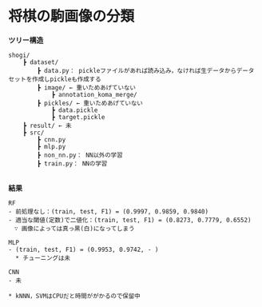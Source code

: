 # 将棋の駒画像の分類

**ツリー構造**

	shogi/  
		┣ dataset/
			┣ data.py： pickleファイルがあれば読み込み，なければ生データからデータセットを作成しpickleも作成する  
			┣ image/ ← 重いためあげていない
				┣ annotation_koma_merge/  
			┣ pickles/ ← 重いためあげていない
				┣ data.pickle
				┣ target.pickle  
		┣ result/ ← 未
		┣ src/   
			┣ cnn.py  
			┣ mlp.py  
			┣ non_nn.py： NN以外の学習  
			┣ train.py： NNの学習  
	　　

**結果**

	RF
	- 前処理なし：(train, test, F1) = (0.9997, 0.9859, 0.9840)
	- 適当な閾値(定数)で二値化：(train, test, F1) = (0.8273, 0.7779, 0.6552)  
	　∵ 画像によっては真っ黒(白)になってしまう

	MLP
	- (train, test, F1) = (0.9953, 0.9742, - )  
	  * チューニングは未
		  
	CNN
	- 未

	* kNNN，SVMはCPUだと時間ががかるので保留中
